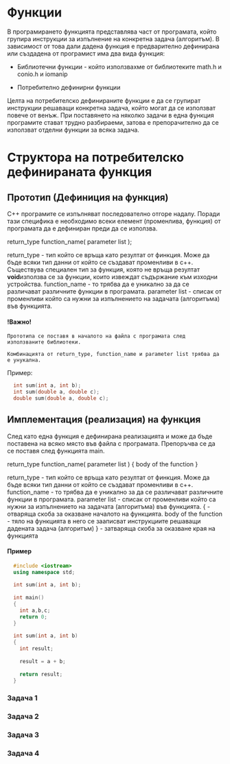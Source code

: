 # Функции

В програмирането функцията представлява част от програмата, който групира инструкции за изпълнение на конкретна задача (алгоритъм).
В зависимост от това дали дадена функция е предварително дефинирана или създадена от програмист има два вида функция:

- Библиотечни функции - който използвахме от библиотеките math.h и conio.h и iomanip

- Потребително дефинирни функции

Целта на потребителско дефинираните функции е да се групират инструкции решаващи конкретна задача, който могат да се използват повече от венъж.
При поставянето на няколко задачи в една функция програмите стават трудно разбираеми, затова е препорачително да се използват отделни функции за всяка задача.

# Структора на потребителско дефинираната функция

## Прототип (Дефиниция на функция)

C++ програмите се изпълняват последователно отгоре надалу. Поради тази специфика е необходимо всеки елемент (променлива, функция) от програмата да е дефиниран преди да се използва.

return_type function_name( parameter list );

return_type - тип който се връща като резултат от финкция. Може да бъде всяки тип данни от който се създават променливи в c++. Съществува специален тип за функция, която не връща резултат <b>void</b>използва се за функции, които извеждат съдържание към изходни устройства. 
function_name - то трябва да е уникално за да се различават различните функции в програмата.
parameter list - списак от променливи който са нужни за изпълнението на задачата (алгоритъма) във функцията.

#### !Важно! 

```
Прототипа се поставя в началото на файла с програмата след използваните библиотеки.

Комбинацията от return_type, function_name и parameter list трябва да е унукална.
```

Пример:

```c++
  int sum(int a, int b);
  int sum(double a, double c);
  double sum(double a, double c);
```

## Имплементация (реализация) на функция

След като една функция е дефинирана реализацията и може да бъде поставена на всяко място във файла с програмата.
Препоръчва се да се поставя след функцията main.

return_type function_name( parameter list ) 
{
   body of the function
}

return_type - тип който се връща като резултат от финкция. Може да бъде всяки тип данни от който се създават променливи в c++.
function_name - то трябва да е уникално за да се различават различните функции в програмата.
parameter list - списак от променливи който са нужни за изпълнението на задачата (алгоритъма) във функцията.
{ - отваряща скоба за оказване началото на функцията.
body of the function - тяло на функцията в него се зааписват инструкциите решаващи дадената задача (алгоритъм)
} - затваряща скоба за оказване края на функцията 

#### Пример

```c++
  #include <iostream>
  using namespace std;
  
  int sum(int a, int b);
  
  int main()
  {
    int a,b,c;
    return 0;
  }
  
  int sum(int a, int b)
  {
    int result;
    
    result = a + b;
  
    return result;
  }
```

### Задача 1

### Задача 2

### Задача 3

### Задача 4

